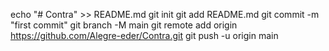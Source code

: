 echo "# Contra" >> README.md
git init
git add README.md
git commit -m "first commit"
git branch -M main
git remote add origin https://github.com/Alegre-eder/Contra.git
git push -u origin main
